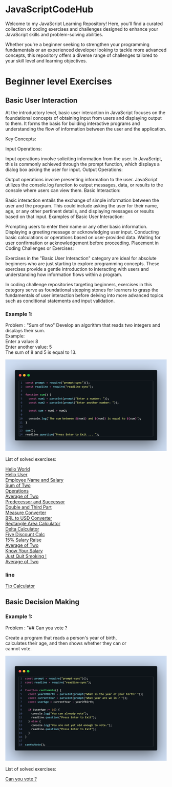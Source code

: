 # JavaScriptCodeHub

Welcome to my JavaScript Learning Repository! Here, you'll find a curated collection of coding exercises and challenges designed to enhance your JavaScript skills and problem-solving abilities.

Whether you're a beginner seeking to strengthen your programming fundamentals or an experienced developer looking to tackle more advanced concepts, this repository offers a diverse range of challenges tailored to your skill level and learning objectives.

# Beginner level Exercises

## Basic User Interaction

At the introductory level, basic user interaction in JavaScript focuses on the foundational concepts of obtaining input from users and displaying output to them. It forms the basis for building interactive programs and understanding the flow of information between the user and the application.

Key Concepts:

Input Operations:

Input operations involve soliciting information from the user. In JavaScript, this is commonly achieved through the prompt function, which displays a dialog box asking the user for input.
Output Operations:

Output operations involve presenting information to the user. JavaScript utilizes the console.log function to output messages, data, or results to the console where users can view them.
Basic Interaction:

Basic interaction entails the exchange of simple information between the user and the program. This could include asking the user for their name, age, or any other pertinent details, and displaying messages or results based on that input.
Examples of Basic User Interaction:

Prompting users to enter their name or any other basic information.
Displaying a greeting message or acknowledging user input.
Conducting basic calculations or operations based on user-provided data.
Waiting for user confirmation or acknowledgement before proceeding.
Placement in Coding Challenges or Exercises:

Exercises in the "Basic User Interaction" category are ideal for absolute beginners who are just starting to explore programming concepts. These exercises provide a gentle introduction to interacting with users and understanding how information flows within a program.

In coding challenge repositories targeting beginners, exercises in this category serve as foundational stepping stones for learners to grasp the fundamentals of user interaction before delving into more advanced topics such as conditional statements and input validation.

### Example 1: 

Problem : "Sum of two"
Develop an algorithm that reads two integers and displays their sum.<br>
Example:<br>
Enter a value: 8 <br>
Enter another value: 5 <br>
The sum of 8 and 5 is equal to 13. <br>

![Basic Sequence:](https://github.com/davi-p-oliveira-11/JavaScriptCodeHub/blob/main/Images/basic%20sequences.png)<br>

List of solved exercises:

[Hello World](https://github.com/davi-p-oliveira-11/JavaScriptCodeHub/tree/main/Challenges/HelloWorld)<br>
[Hello User](https://github.com/davi-p-oliveira-11/JavaScriptCodeHub/tree/main/Challenges/HelloUser)<br>
[Employee Name and Salary](https://github.com/davi-p-oliveira-11/JavaScriptCodeHub/tree/main/Challenges/EmployeeName)<br>
[Sum of Two](https://github.com/davi-p-oliveira-11/JavaScriptCodeHub/tree/main/Challenges/SumofTwo)<br>
[Operations](https://github.com/davi-p-oliveira-11/JavaScriptCodeHub/tree/main/Challenges/Operations)<br>
[Average of Two](https://github.com/davi-p-oliveira-11/JavaScriptCodeHub/tree/main/Challenges/Average-of-Two)<br>
[Predecessor and Successor](https://github.com/davi-p-oliveira-11/JavaScriptCodeHub/tree/main/Challenges/Predecessor-Succesor)<br>
[Double and Third Part](https://github.com/davi-p-oliveira-11/JavaScriptCodeHub/tree/main/Challenges/Double-Third)<br>
[Measure Converter](https://github.com/davi-p-oliveira-11/JavaScriptCodeHub/tree/main/Challenges/Measure-Converter)<br>
[BRL to USD Converter](https://github.com/davi-p-oliveira-11/JavaScriptCodeHub/tree/main/Challenges/brl-to-dollar)<br>
[Rectangle Area Calculator ](https://github.com/davi-p-oliveira-11/JavaScriptCodeHub/tree/main/Challenges/Rectangle-Calc)<br>
[Delta Calculator](https://github.com/davi-p-oliveira-11/JavaScriptCodeHub/tree/main/Challenges/DeltaCalculator)<br>
[Five Discount Calc](https://github.com/davi-p-oliveira-11/JavaScriptCodeHub/tree/main/Challenges/Five-Discount)<br>
[15% Salary Raise ](https://github.com/davi-p-oliveira-11/JavaScriptCodeHub/tree/main/Challenges/15-Salary-Raise)<br>
[Average of Two](https://github.com/davi-p-oliveira-11/JavaScriptCodeHub/tree/main/Challenges/Average-of-Two)<br>
[Know Your Salary](https://github.com/davi-p-oliveira-11/JavaScriptCodeHub/tree/main/Challenges/Know-Your-Salary)<br>
[Just Quit Smoking !](https://github.com/davi-p-oliveira-11/JavaScriptCodeHub/tree/main/Challenges/Average-of-Two)<br>
[Average of Two](https://github.com/davi-p-oliveira-11/JavaScriptCodeHub/tree/main/Challenges/Average-of-Two)<br>

### line
[Tip Calculator](https://github.com/davi-p-oliveira-11/JavaScriptCodeHub/tree/main/Challenges/Tip-Calculator)<br>

## Basic Decision Making

### Example 1: 

Problem : "## Can you vote ?

Create a program that reads a person's year of birth,<br>
calculates their age, and then shows whether they can or <br>cannot vote.

![Basic Decision Making:](https://github.com/davi-p-oliveira-11/JavaScriptCodeHub/blob/main/Images/code-snapshot.png)<br>

List of solved exercises:

[Can you vote ?](https://github.com/davi-p-oliveira-11/JavaScriptCodeHub/tree/main/Challenges/Can-you-vote)<br>

